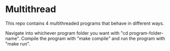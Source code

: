 # Multithread 

This repo contains 4 multithreaded programs that behave in different ways. 

Navigate into whichever program folder you want with "cd program-folder-name". Compile the program with "make compile" and run the program with "make run". 